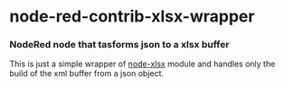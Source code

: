 # node-red-contrib-xlsx-wrapper

### NodeRed node that tasforms json to a xlsx buffer

This is just a simple wrapper of [node-xlsx](https://github.com/mgcrea/node-xlsx)  module and handles only the build of the xml buffer from a json object.

